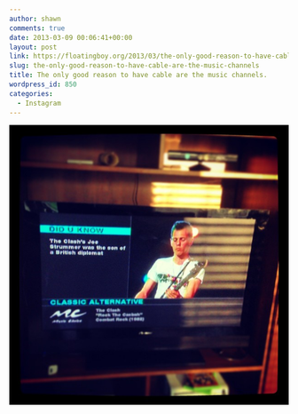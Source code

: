 ```yaml
---
author: shawn
comments: true
date: 2013-03-09 00:06:41+00:00
layout: post
link: https://floatingboy.org/2013/03/the-only-good-reason-to-have-cable-are-the-music-channels/
slug: the-only-good-reason-to-have-cable-are-the-music-channels
title: The only good reason to have cable are the music channels.
wordpress_id: 850
categories:
  - Instagram
---
```


[![The only good reason to have cable are the music channels.](/assets/media/2013/03/f028eac8884411e2ae9022000a1f9a21_7.jpg)](/assets/media/2013/03/f028eac8884411e2ae9022000a1f9a21_7.jpg)
